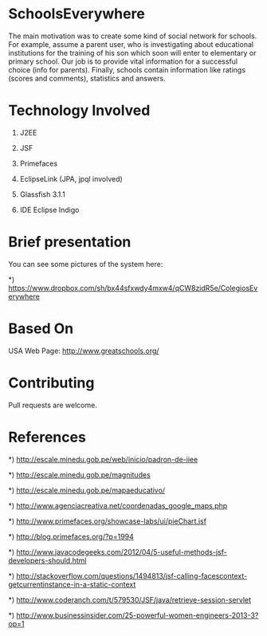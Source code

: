 SchoolsEverywhere
=============================

The main motivation was to create some kind of social network for schools. For example, assume a parent user, who is investigating about educational institutions for the training of his son which soon will enter to elementary or primary school. Our job is to provide vital information for a successful choice (info for parents). Finally, schools contain information like ratings (scores and comments), statistics and answers.


Technology Involved
=============================

1) J2EE

2) JSF

3) Primefaces

4) EclipseLink (JPA, jpql involved)

5) Glassfish 3.1.1

6) IDE Eclipse Indigo


Brief presentation
=============================

You can see some pictures of the system here:

*) https://www.dropbox.com/sh/bx44sfxwdy4mxw4/qCW8zidR5e/ColegiosEverywhere


Based On
=============================
USA Web Page: http://www.greatschools.org/


Contributing
=============================
Pull requests are welcome.


References
=============================

*) http://escale.minedu.gob.pe/web/inicio/padron-de-iiee

*) http://escale.minedu.gob.pe/magnitudes

*) http://escale.minedu.gob.pe/mapaeducativo/

*) http://www.agenciacreativa.net/coordenadas_google_maps.php

*) http://www.primefaces.org/showcase-labs/ui/pieChart.jsf

*) http://blog.primefaces.org/?p=1994

*) http://www.javacodegeeks.com/2012/04/5-useful-methods-jsf-developers-should.html

*) http://stackoverflow.com/questions/1494813/jsf-calling-facescontext-getcurrentinstance-in-a-static-context

*) http://www.coderanch.com/t/579530/JSF/java/retrieve-session-servlet

*) http://www.businessinsider.com/25-powerful-women-engineers-2013-3?op=1
